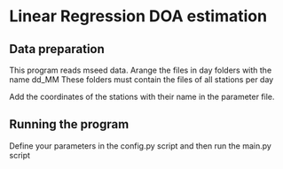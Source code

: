 # Linear Regression DOA estimation
## Data preparation
This program reads mseed data. Arange the files in day folders with the name dd_MM
These folders must contain the files of all stations per day

Add the coordinates of the stations with their name in the parameter file.

## Running the program
Define your parameters in the config.py script and then run the main.py script
